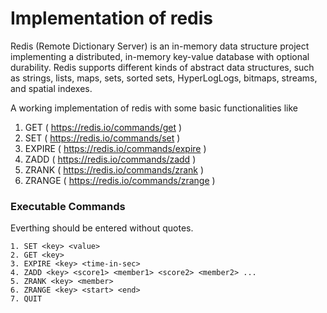 # Implementation of redis

Redis (Remote Dictionary Server) is an in-memory data structure project implementing a distributed, in-memory key-value database with optional durability. Redis supports different kinds of abstract data structures, such as strings, lists, maps, sets, sorted sets, HyperLogLogs, bitmaps, streams, and spatial indexes.

A working implementation of redis with some basic functionalities like

1. GET ( https://redis.io/commands/get )
2. SET ( https://redis.io/commands/set )
3. EXPIRE ( https://redis.io/commands/expire )
4. ZADD ( https://redis.io/commands/zadd )
5. ZRANK ( https://redis.io/commands/zrank )
6. ZRANGE ( https://redis.io/commands/zrange )

### Executable Commands

Everthing should be entered without quotes.
```
1. SET <key> <value>
2. GET <key>
3. EXPIRE <key> <time-in-sec>
4. ZADD <key> <score1> <member1> <score2> <member2> ...
5. ZRANK <key> <member>
6. ZRANGE <key> <start> <end>
7. QUIT
```

